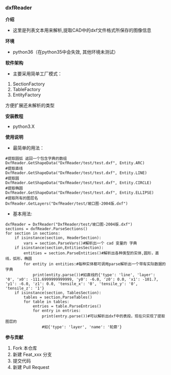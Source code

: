 ### dxfReader


 **介绍** 
- 这里是列表文本用来解析,提取CAD中的dxf文件格式所保存的图像信息

 **环境**
 * python36（在python35中会失效, 其他环境未测试）

 **软件架构** 
- 主要采用简单工厂模式：


1. SectionFactory
2. TableFactory
3. EntityFactory


方便扩展还未解析的类型


 **安装教程** 
- python3.X

 **使用说明** 

- 最简单的用法：

```
#提取圆弧 返回一个包含字典的数组
DxfReader.GetShapeData("DxfReader/test/test.dxf", Entity.ARC)
#提取直线
DxfReader.GetShapeData("DxfReader/test/test.dxf", Entity.LINE)
#提取圆
DxfReader.GetShapeData("DxfReader/test/test.dxf", Entity.CIRCLE)
#提取椭圆
DxfReader.GetShapeData("DxfReader/test/test.dxf", Entity.ELLIPSE)
#提取所有的图层名
DxfReader.GetLayers("DxfReader/test/坡口图-2004版.dxf")
```

- 基本用法:

```
dxfReader = DxfReader("DxfReader/test/坡口图-2004版.dxf")
sections = dxfReader.ParseSections()
for section in sections:
    if isinstance(section, HeaderSection):
        vars = section.ParseVars()#解析出一个 cad 变量的 字典
    if isinstance(section,EntitiesSection):
        entities = section.ParseEntities()#解析出各种类型的实体,圆形，直线，弧形，椭圆
        for entity in entities:#每种实体都可调用parse解析出一个带有实际数据的字典
            print(entity.parse())#如直线的{'type': 'line', 'layer': '0', 'x0': -111.6999999999999, 'y0': -6.0, 'z0': 0.0, 'x1': -101.7, 'y1': -6.0, 'z1': 0.0, 'tensile_x': '0', 'tensile_y': '0', 'tensile_z': '1'}
    if isinstance(section, TablesSection):
        tables = section.ParseTables()
        for table in tables:
            entries = table.ParseEntries()
            for entry in entries:
                print(entry.parse())#可以解析出dxf中的表段，现在只实现了提取图层的
                #如{'type': 'layer', 'name': '轮廓'}
```


 **参与贡献** 

1. Fork 本仓库
2. 新建 Feat_xxx 分支
3. 提交代码
4. 新建 Pull Request